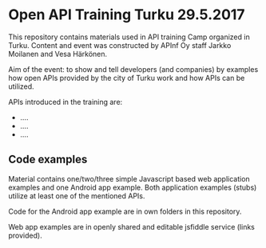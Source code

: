 # Open API Training Turku 29.5.2017

This repository contains materials used in API training Camp organized in Turku. Content and event was constructed by APInf Oy staff Jarkko Moilanen and Vesa Härkönen. 

Aim of the event: to show and tell developers (and companies) by examples how open APIs provided by the city of Turku work and how APIs can be utilized. 

APIs introduced in the training are: 

* ....
* ....
* ....

## Code examples

Material contains one/two/three simple Javascript based web application examples and one Android app example. Both application examples (stubs) utilize at least one of the mentioned APIs.  

Code for the Android app example are in own folders in this repository. 

Web app examples are in openly shared and editable jsfiddle service (links provided). 

